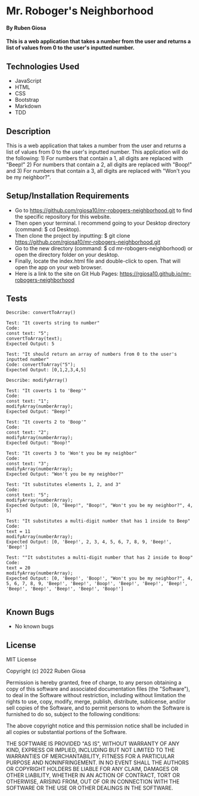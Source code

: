 # Mr. Roboger's Neighborhood

#### By Ruben Giosa

#### This is a web application that takes a number from the user and returns a list of values from 0 to the user's inputted number.

## Technologies Used

* JavaScript
* HTML
* CSS
* Bootstrap
* Markdown
* TDD

## Description

This is a web application that takes a number from the user and returns a list of values from 0 to the user's inputted number. This application will do the following: 1) For numbers that contain a 1, all digits are replaced with "Beep!" 2) For numbers that contain a 2, all digits are replaced with "Boop!" and 3) For numbers that contain a 3, all digits are replaced with "Won't you be my neighbor?". 

## Setup/Installation Requirements

* Go to https://github.com/rgiosa10/mr-robogers-neighborhood.git to find the specific repository for this website.
* Then open your terminal. I recommend going to your Desktop directory (command: $ cd Desktop).
* Then clone the project by inputting: $ git clone https://github.com/rgiosa10/mr-robogers-neighborhood.git
* Go to the new directory (command: $ cd mr-robogers-neighborhood) or open the directory folder on your desktop.
* Finally, locate the index.html file and double-click to open. That will open the app on your web browser.
* Here is a link to the site on Git Hub Pages: https://rgiosa10.github.io/mr-robogers-neighborhood 

## Tests

```
Describe: convertToArray()

Test: "It coverts string to number"
Code: 
const text: "5";
convertToArray(text);
Expected Output: 5

Test: "It should return an array of numbers from 0 to the user's inputted number"
Code: convertToArray("5");
Expected Output: [0,1,2,3,4,5]

Describe: modifyArray()

Test: "It coverts 1 to 'Beep'"
Code: 
const text: "1";
modifyArray(numberArray);
Expected Output: "Beep!"

Test: "It coverts 2 to 'Boop'"
Code: 
const text: "2";
modifyArray(numberArray);
Expected Output: "Boop!"

Test: "It coverts 3 to 'Won't you be my neighbor"
Code: 
const text: "3";
modifyArray(numberArray);
Expected Output: "Won't you be my neighbor?"

Test: "It substitutes elements 1, 2, and 3"
Code: 
const text: "5";
modifyArray(numberArray);
Expected Output: [0, "Beep!", "Boop!", "Won't you be my neighbor?", 4, 5]

Test: "It substitutes a multi-digit number that has 1 inside to Beep"
Code: 
text = 11
modifyArray(numberArray);
Expected Output: [0, 'Beep!', 2, 3, 4, 5, 6, 7, 8, 9, 'Beep!', 'Beep!']

Test: ""It substitutes a multi-digit number that has 2 inside to Boop"
Code: 
text = 20
modifyArray(numberArray);
Expected Output: [0, 'Beep!', 'Boop!', "Won't you be my neighbor?", 4, 5, 6, 7, 8, 9, 'Beep!', 'Beep!', 'Boop!', 'Beep!', 'Beep!', 'Beep!', 'Beep!', 'Beep!', 'Beep!', 'Beep!', 'Boop!']


```

## Known Bugs

* No known bugs 

## License

MIT License

Copyright (c) 2022 Ruben Giosa

Permission is hereby granted, free of charge, to any person obtaining a copy of this software and associated documentation files (the "Software"), to deal in the Software without restriction, including without limitation the rights to use, copy, modify, merge, publish, distribute, sublicense, and/or sell copies of the Software, and to permit persons to whom the Software is furnished to do so, subject to the following conditions:

The above copyright notice and this permission notice shall be included in all copies or substantial portions of the Software.

THE SOFTWARE IS PROVIDED "AS IS", WITHOUT WARRANTY OF ANY KIND, EXPRESS OR IMPLIED, INCLUDING BUT NOT LIMITED TO THE WARRANTIES OF MERCHANTABILITY, FITNESS FOR A PARTICULAR PURPOSE AND NONINFRINGEMENT. IN NO EVENT SHALL THE AUTHORS OR COPYRIGHT HOLDERS BE LIABLE FOR ANY CLAIM, DAMAGES OR OTHER LIABILITY, WHETHER IN AN ACTION OF CONTRACT, TORT OR OTHERWISE, ARISING FROM, OUT OF OR IN CONNECTION WITH THE SOFTWARE OR THE USE OR OTHER DEALINGS IN THE SOFTWARE.